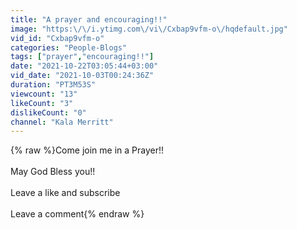 ```yaml
---
title: "A prayer and encouraging!!"
image: "https:\/\/i.ytimg.com\/vi\/Cxbap9vfm-o\/hqdefault.jpg"
vid_id: "Cxbap9vfm-o"
categories: "People-Blogs"
tags: ["prayer","encouraging!!"]
date: "2021-10-22T03:05:44+03:00"
vid_date: "2021-10-03T00:24:36Z"
duration: "PT3M53S"
viewcount: "13"
likeCount: "3"
dislikeCount: "0"
channel: "Kala Merritt"
---
```

{% raw %}Come join me in a Prayer!!<br /><br />May God Bless you!! <br /><br />Leave a like and subscribe<br /><br />Leave a comment{% endraw %}
